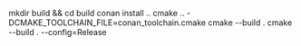 

mkdir build && cd build
conan install ..
cmake .. -DCMAKE_TOOLCHAIN_FILE=conan_toolchain.cmake
cmake --build .
cmake --build . --config=Release

